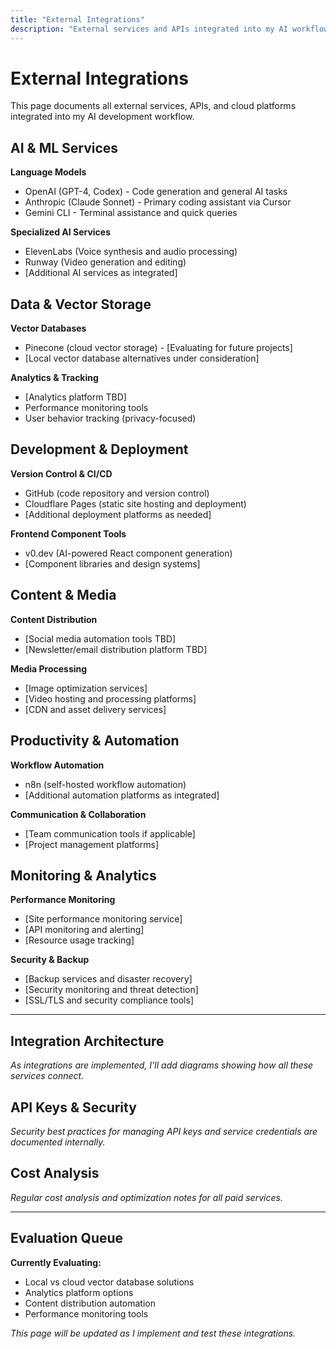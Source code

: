 ```yaml
---
title: "External Integrations"
description: "External services and APIs integrated into my AI workflow"
---
```


# External Integrations

This page documents all external services, APIs, and cloud platforms integrated into my AI development workflow.

## AI & ML Services

**Language Models**
- OpenAI (GPT-4, Codex) - Code generation and general AI tasks
- Anthropic (Claude Sonnet) - Primary coding assistant via Cursor
- Gemini CLI - Terminal assistance and quick queries

**Specialized AI Services**
- ElevenLabs (Voice synthesis and audio processing)
- Runway (Video generation and editing)
- [Additional AI services as integrated]

## Data & Vector Storage

**Vector Databases**
- Pinecone (cloud vector storage) - [Evaluating for future projects]
- [Local vector database alternatives under consideration]

**Analytics & Tracking**
- [Analytics platform TBD]
- Performance monitoring tools
- User behavior tracking (privacy-focused)

## Development & Deployment

**Version Control & CI/CD**
- GitHub (code repository and version control)
- Cloudflare Pages (static site hosting and deployment)
- [Additional deployment platforms as needed]

**Frontend Component Tools**
- v0.dev (AI-powered React component generation)
- [Component libraries and design systems]

## Content & Media

**Content Distribution**
- [Social media automation tools TBD]
- [Newsletter/email distribution platform TBD]

**Media Processing**
- [Image optimization services]
- [Video hosting and processing platforms]
- [CDN and asset delivery services]

## Productivity & Automation

**Workflow Automation**
- n8n (self-hosted workflow automation)
- [Additional automation platforms as integrated]

**Communication & Collaboration**
- [Team communication tools if applicable]
- [Project management platforms]

## Monitoring & Analytics

**Performance Monitoring**
- [Site performance monitoring service]
- [API monitoring and alerting]
- [Resource usage tracking]

**Security & Backup**
- [Backup services and disaster recovery]
- [Security monitoring and threat detection]
- [SSL/TLS and security compliance tools]

---

## Integration Architecture

*As integrations are implemented, I'll add diagrams showing how all these services connect.*

## API Keys & Security

*Security best practices for managing API keys and service credentials are documented internally.*

## Cost Analysis

*Regular cost analysis and optimization notes for all paid services.*

---

## Evaluation Queue

**Currently Evaluating:**
- Local vs cloud vector database solutions
- Analytics platform options
- Content distribution automation
- Performance monitoring tools

*This page will be updated as I implement and test these integrations.* 